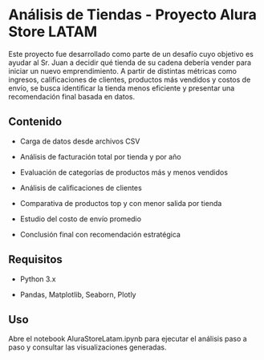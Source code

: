 # Análisis de Tiendas - Proyecto Alura Store LATAM

Este proyecto fue desarrollado como parte de un desafío cuyo objetivo es ayudar al Sr. Juan a decidir qué tienda de su cadena debería vender para iniciar un nuevo emprendimiento. A partir de distintas métricas como ingresos, calificaciones de clientes, productos más vendidos y costos de envío, se busca identificar la tienda menos eficiente y presentar una recomendación final basada en datos.

## Contenido
* Carga de datos desde archivos CSV

* Análisis de facturación total por tienda y por año

* Evaluación de categorías de productos más y menos vendidos

* Análisis de calificaciones de clientes

* Comparativa de productos top y con menor salida por tienda

* Estudio del costo de envío promedio

* Conclusión final con recomendación estratégica

## Requisitos
* Python 3.x

* Pandas, Matplotlib, Seaborn, Plotly

## Uso
Abre el notebook AluraStoreLatam.ipynb para ejecutar el análisis paso a paso y consultar las visualizaciones generadas.
